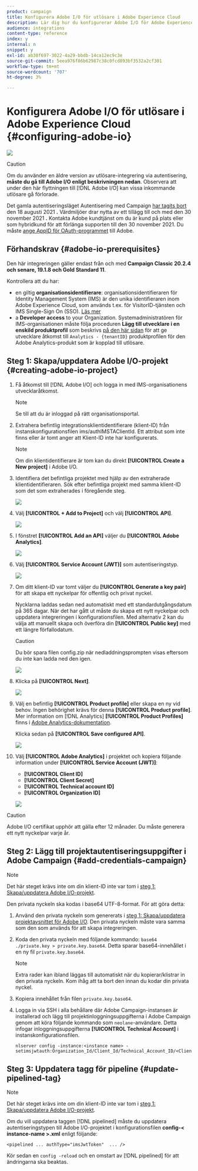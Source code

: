 ```yaml
---
product: campaign
title: Konfigurera Adobe I/O för utlösare i Adobe Experience Cloud
description: Lär dig hur du konfigurerar Adobe I/O för Adobe Experience Cloud Triggers
audience: integrations
content-type: reference
index: y
internal: n
snippet: y
exl-id: ab30f697-3022-4a29-bbdb-14ca12ec9c3e
source-git-commit: 5eea976f86b62987c38c0fcd893bf3532a2cf301
workflow-type: tm+mt
source-wordcount: '707'
ht-degree: 3%

---
```


# Konfigurera Adobe I/O för utlösare i Adobe Experience Cloud {#configuring-adobe-io}

![](../../assets/common.svg)

>[!CAUTION]
>
>Om du använder en äldre version av utlösare-integrering via autentisering, **måste du gå till Adobe I/O enligt beskrivningen nedan**.
>Observera att under den här flyttningen till [!DNL Adobe I/O] kan vissa inkommande utlösare gå förlorade.
>
>Det gamla autentiseringsläget Autentisering med Campaign [har tagits bort](https://experienceleaguecommunities.adobe.com/t5/adobe-analytics-discussions/adobe-analytics-legacy-api-end-of-life-notice/td-p/385411) den 18 augusti 2021 **.** Värdmiljöer drar nytta av ett tillägg till och med den 30 november 2021 **.** Kontakta Adobe kundtjänst om du är kund på plats eller som hybridkund för att förlänga supporten till den 30 november 2021. Du måste [ange AppID för OAuth-programmet](../../integrations/using/configuring-pipeline.md?lang=en#step-optional) till Adobe.

## Förhandskrav {#adobe-io-prerequisites}

Den här integreringen gäller endast från och med **Campaign Classic 20.2.4 och senare, 19.1.8 och Gold Standard 11**.

Kontrollera att du har:

* en giltig **organisationsidentifierare**: organisationsidentifieraren för Identity Management System (IMS) är den unika identifieraren inom Adobe Experience Cloud, som används t.ex. för VisitorID-tjänsten och IMS Single-Sign On (SSO). [Läs mer](https://experienceleague.adobe.com/docs/core-services/interface/manage-users-and-products/organizations.html)
* a **Developer access** to your Organization. Systemadministratören för IMS-organisationen måste följa proceduren **Lägg till utvecklare i en enskild produktprofil** som beskrivs [på den här sidan](https://helpx.adobe.com/enterprise/admin-guide.html/enterprise/using/manage-developers.ug.html) för att ge utvecklare åtkomst till `Analytics - {tenantID}` produktprofilen för den Adobe Analytics-produkt som är kopplad till utlösare.

## Steg 1: Skapa/uppdatera Adobe I/O-projekt {#creating-adobe-io-project}

1. Få åtkomst till [!DNL Adobe I/O] och logga in med IMS-organisationens utvecklaråtkomst.

   >[!NOTE]
   >
   > Se till att du är inloggad på rätt organisationsportal.

1. Extrahera befintlig integrationsklientidentifierare (klient-ID) från instanskonfigurationsfilen ims/authIMSTAClientId. Ett attribut som inte finns eller är tomt anger att Klient-ID inte har konfigurerats.

   >[!NOTE]
   >
   >Om din klientidentifierare är tom kan du direkt **[!UICONTROL Create a New project]** i Adobe I/O.

1. Identifiera det befintliga projektet med hjälp av den extraherade klientidentifieraren. Sök efter befintliga projekt med samma klient-ID som det som extraherades i föregående steg.

   ![](assets/do-not-localize/adobe_io_8.png)

1. Välj **[!UICONTROL + Add to Project]** och välj **[!UICONTROL API]**.

   ![](assets/do-not-localize/adobe_io_1.png)

1. I fönstret **[!UICONTROL Add an API]** väljer du **[!UICONTROL Adobe Analytics]**.

   ![](assets/do-not-localize/adobe_io_2.png)

1. Välj **[!UICONTROL Service Account (JWT)]** som autentiseringstyp.

   ![](assets/do-not-localize/adobe_io_3.png)

1. Om ditt klient-ID var tomt väljer du **[!UICONTROL Generate a key pair]** för att skapa ett nyckelpar för offentlig och privat nyckel.

   Nycklarna laddas sedan ned automatiskt med ett standardutgångsdatum på 365 dagar. När det har gått ut måste du skapa ett nytt nyckelpar och uppdatera integreringen i konfigurationsfilen. Med alternativ 2 kan du välja att manuellt skapa och överföra din **[!UICONTROL Public key]** med ett längre förfallodatum.

   >[!CAUTION]
   >
   >Du bör spara filen config.zip när nedladdningsprompten visas eftersom du inte kan ladda ned den igen.

   ![](assets/do-not-localize/adobe_io_4.png)

1. Klicka på **[!UICONTROL Next]**.

   ![](assets/do-not-localize/adobe_io_5.png)

1. Välj en befintlig **[!UICONTROL Product profile]** eller skapa en ny vid behov. Ingen behörighet krävs för denna **[!UICONTROL Product profile]**. Mer information om [!DNL Analytics] **[!UICONTROL Product Profiles]** finns i [Adobe Analytics-dokumentation](https://experienceleague.adobe.com/docs/analytics/admin/admin-console/home.html#admin-console).

   Klicka sedan på **[!UICONTROL Save configured API]**.

   ![](assets/do-not-localize/adobe_io_6.png)

1. Välj **[!UICONTROL Adobe Analytics]** i projektet och kopiera följande information under **[!UICONTROL Service Account (JWT)]**:

   * **[!UICONTROL Client ID]**
   * **[!UICONTROL Client Secret]**
   * **[!UICONTROL Technical account ID]**
   * **[!UICONTROL Organization ID]**

   ![](assets/do-not-localize/adobe_io_7.png)

>[!CAUTION]
>
>Adobe I/O certifikat upphör att gälla efter 12 månader. Du måste generera ett nytt nyckelpar varje år.

## Steg 2: Lägg till projektautentiseringsuppgifter i Adobe Campaign {#add-credentials-campaign}

>[!NOTE]
>
>Det här steget krävs inte om din klient-ID inte var tom i [steg 1: Skapa/uppdatera Adobe I/O-projekt](#creating-adobe-io-project).

Den privata nyckeln ska kodas i base64 UTF-8-format. För att göra detta:

1. Använd den privata nyckeln som genererats i [steg 1: Skapa/uppdatera projektavsnittet för Adobe I/O](#creating-adobe-io-project). Den privata nyckeln måste vara samma som den som används för att skapa integreringen.

1. Koda den privata nyckeln med följande kommando: `base64 ./private.key > private.key.base64`. Detta sparar base64-innehållet i en ny fil `private.key.base64`.

   >[!NOTE]
   >
   >Extra rader kan ibland läggas till automatiskt när du kopierar/klistrar in den privata nyckeln. Kom ihåg att ta bort den innan du kodar din privata nyckel.

1. Kopiera innehållet från filen `private.key.base64`.

1. Logga in via SSH i alla behållare där Adobe Campaign-instansen är installerad och lägg till projektinloggningsuppgifterna i Adobe Campaign genom att köra följande kommando som `neolane`-användare. Detta infogar inloggningsuppgifterna **[!UICONTROL Technical Account]** i instanskonfigurationsfilen.

   ```
   nlserver config -instance:<instance name> -setimsjwtauth:Organization_Id/Client_Id/Technical_Account_ID/<Client_Secret>/<Base64_encoded_Private_Key>
   ```

## Steg 3: Uppdatera tagg för pipeline {#update-pipelined-tag}

>[!NOTE]
>
>Det här steget krävs inte om din klient-ID inte var tom i [steg 1: Skapa/uppdatera Adobe I/O-projekt](#creating-adobe-io-project).

Om du vill uppdatera taggen [!DNL pipelined] måste du uppdatera autentiseringstypen till Adobe I/O-projektet i konfigurationsfilen **config-&lt; instance-name >.xml** enligt följande:

```
<pipelined ... authType="imsJwtToken"  ... />
```

Kör sedan en `config -reload` och en omstart av [!DNL pipelined] för att ändringarna ska beaktas.
